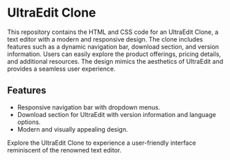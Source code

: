 # UltraEdit Clone

This repository contains the HTML and CSS code for an UltraEdit Clone, a text editor with a modern and responsive design. The clone includes features such as a dynamic navigation bar, download section, and version information. Users can easily explore the product offerings, pricing details, and additional resources. The design mimics the aesthetics of UltraEdit and provides a seamless user experience.

## Features
- Responsive navigation bar with dropdown menus.
- Download section for UltraEdit with version information and language options.
- Modern and visually appealing design.

Explore the UltraEdit Clone to experience a user-friendly interface reminiscent of the renowned text editor.
